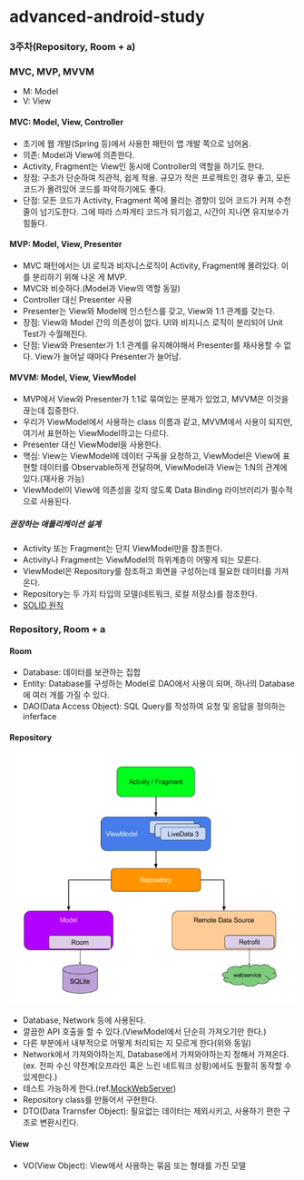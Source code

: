# advanced-android-study

### 3주차(Repository, Room + a)

### MVC, MVP, MVVM

- M: Model
- V: View

#### MVC: Model, View, Controller

- 초기에 웹 개발(Spring 등)에서 사용한 패턴이 앱 개발 쪽으로 넘어옴. 
- 의존: Model과 View에 의존한다.
- Activity, Fragment는 View인 동시에 Controller의 역할을 하기도 한다.
- 장점: 구조가 단순하여 직관적, 쉽게 적용. 규모가 작은 프로젝트인 경우 좋고, 모든 코드가 몰려있어 코드를 파악하기에도 좋다.
- 단점: 모든 코드가 Activity, Fragment 쪽에 몰리는 경향이 있어 코드가 커져 수천줄이 넘기도한다. 그에 따라 스파게티 코드가 되기쉽고, 시간이 지나면 유지보수가 힘들다.

#### MVP: Model, View, Presenter

- MVC 패턴에서는 UI 로직과 비지니스로직이 Activity, Fragment에 몰려있다. 이를 분리하기 위해 나온 게 MVP.
- MVC와 비슷하다.(Model과 View의 역할 동일)
- Controller 대신 Presenter 사용
- Presenter는 View와 Model에 인스턴스를 갖고, View와 1:1 관계를 갖는다.
- 장점: View와 Model 간의 의존성이 없다. UI와 비지니스 로직이 분리되어 Unit Test가 수월해진다.
- 단점: View와 Presenter가 1:1 관계를 유지해야해서 Presenter를 재사용할 수 없다. View가 늘어날 때마다 Presenter가 늘어남.

#### MVVM: Model, View, ViewModel

- MVP에서 View와 Presenter가 1:1로 묶여있는 문제가 있었고, MVVM은 이것을 끊는데 집중한다.
- 우리가 ViewModel에서 사용하는 class 이름과 같고, MVVM에서 사용이 되지만, 여기서 표현하는 ViewModel하고는 다르다.
- Presenter 대신 ViewModel을 사용한다.
- 핵심: View는 ViewModel에 데이터 구독을 요청하고, ViewModel은 View에 표현할 데이터를 Observable하게 전달하며, ViewModel과 View는 1:N의 관계에 있다.(재사용 가능)
- ViewModel이 View에 의존성을 갖지 않도록 Data Binding 라이브러리가 필수적으로 사용된다.

##### 권장하는 애플리케이션 설계

- Activity 또는 Fragment는 단지 ViewModel만을 참조한다.
- Activity나 Fragment는 ViewModel의 하위계층이 어떻게 되는 모른다.
- ViewModel은 Repository를 참조하고 화면을 구성하는데 필요한 데이터를 가져온다.
- Repository는 두 가지 타입의 모델(네트워크, 로컬 저장소)를 참조한다.
- [SOLID 원칙](https://hckcksrl.medium.com/solid-%EC%9B%90%EC%B9%99-182f04d0d2b#:~:text=%EA%B0%9D%EC%B2%B4%EC%A7%80%ED%96%A5%20%EC%84%A4%EA%B3%845%EB%8C%80,%EB%94%B0%EC%84%9C%20SOILD%20%EC%9B%90%EC%B9%99%EC%9D%B4%EB%9D%BC%EA%B3%A0%20%EB%B6%80%EB%A5%B8%EB%8B%A4.)

### Repository, Room + a

#### Room

- Database: 데이터를 보관하는 집합
- Entity: Database를 구성하는 Model로 DAO에서 사용이 되며, 하나의 Database에 여러 개를 가질 수 있다.
- DAO(Data Access Object): SQL Query를 작성하여 요청 및 응답을 정의하는 inferface

#### Repository

![MVVM](img_mvvm.png)

- Database, Network 등에 사용된다.
- 깔끔한 API 호출을 할 수 있다.(ViewModel에서 단순히 가져오기만 한다.)
- 다른 부분에서 내부적으로 어떻게 처리되는 지 모르게 한다(위와 동일)
- Network에서 가져와야하는지, Database에서 가져와야하는지 정해서 가져온다.(ex. 전파 수신 약전계(오프라인 혹은 느린 네트워크 상황)에서도 원활히 동작할 수 있게한다.)
- 테스트 가능하게 한다.(ref.[MockWebServer](https://github.com/square/okhttp/tree/master/mockwebserver))
- Repository class를 만들어서 구현한다.
- DTO(Data Trarnsfer Object): 필요없는 데이터는 제외시키고, 사용하기 편한 구조로 변환시킨다.

#### View

- VO(View Object): View에서 사용하는 묶음 또는 형태를 가진 모델
